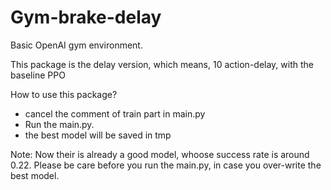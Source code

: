 # Gym-brake-delay
Basic OpenAI gym environment. 

This package is the delay version, which means, 10 action-delay, with the baseline PPO

How to use this package?
* cancel the comment of train part in main.py
* Run the main.py.
* the best model will be saved in tmp 

Note: Now their is already a good model, whoose success rate is around 0.22.
Please be care before you run the main.py, in case you over-write the best model.
